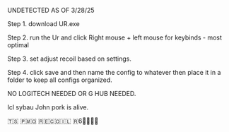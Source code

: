 

UNDETECTED AS OF 3/28/25



Step 1. download UR.exe 



Step 2. run the Ur and click Right mouse + left mouse for keybinds - most optimal 



Step 3. set adjust recoil based on settings.



Step 4. click save and then name the config to whatever then place it in a folder to keep all configs organized.




NO LOGITECH NEEDED OR G HUB NEEDED. 




Icl sybau John pork is alive.



🇹​​​​​🇸​​​​​ 🇵​​​​​🇲​​​​​🇴​​​​​ 🇷​​​​​🇪​​​​​🇨​​​​​🇴​​​​​🇮​​​​​🇱​​​​​ 🇷​​​​​6🥀🥀🥀🥀
